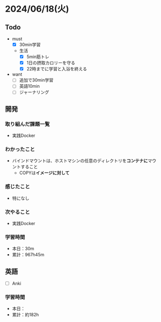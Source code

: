 # 2024/06/18(火)

## Todo

- must
  - [x] 30min学習
  - 生活
    - [x] 5min筋トレ
    - [x] 1日の摂取カロリーを守る
    - [x] 22時までに学習と入浴を終える
- want
  - [ ] 追加で30min学習
  - [ ] 英語10min
  - [ ] ジャーナリング

## 開発

### 取り組んだ課題一覧

- 実践Docker

### わかったこと

- バインドマウントは、ホストマシンの任意のディレクトリを**コンテナに**マウントすること
  - COPYは**イメージに対して**

### 感じたこと

- 特になし

### 次やること

- 実践Docker

### 学習時間

- 本日：30m
- 累計：967h45m

## 英語

- [ ] Anki

### 学習時間

- 本日：
- 累計：約182h
